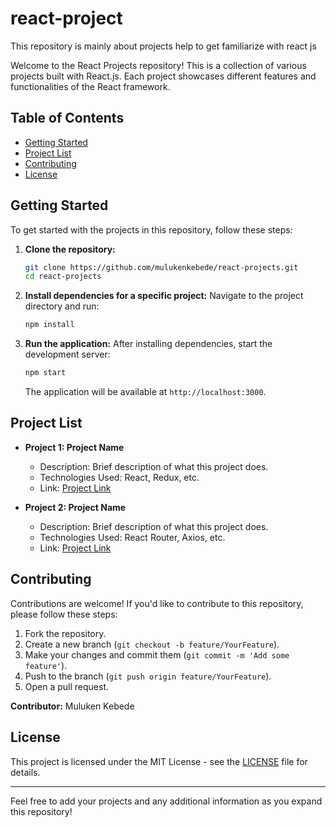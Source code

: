 # react-project
This repository is mainly about  projects help to get familiarize with react js

Welcome to the React Projects repository! This is a collection of various projects built with React.js. Each project showcases different features and functionalities of the React framework.

## Table of Contents

- [Getting Started](#getting-started)
- [Project List](#project-list)
- [Contributing](#contributing)
- [License](#license)

## Getting Started

To get started with the projects in this repository, follow these steps:

1. **Clone the repository:**
   ```bash
   git clone https://github.com/mulukenkebede/react-projects.git
   cd react-projects
   ```

2. **Install dependencies for a specific project:**
   Navigate to the project directory and run:
   ```bash
   npm install
   ```

3. **Run the application:**
   After installing dependencies, start the development server:
   ```bash
   npm start
   ```
   The application will be available at `http://localhost:3000`.

## Project List

- **Project 1: Project Name**
  - Description: Brief description of what this project does.
  - Technologies Used: React, Redux, etc.
  - Link: [Project Link](#)

- **Project 2: Project Name**
  - Description: Brief description of what this project does.
  - Technologies Used: React Router, Axios, etc.
  - Link: [Project Link](#)


## Contributing

Contributions are welcome! If you'd like to contribute to this repository, please follow these steps:

1. Fork the repository.
2. Create a new branch (`git checkout -b feature/YourFeature`).
3. Make your changes and commit them (`git commit -m 'Add some feature'`).
4. Push to the branch (`git push origin feature/YourFeature`).
5. Open a pull request.

**Contributor:** Muluken Kebede

## License

This project is licensed under the MIT License - see the [LICENSE](LICENSE) file for details.

---

Feel free to add your projects and any additional information as you expand this repository!
```



